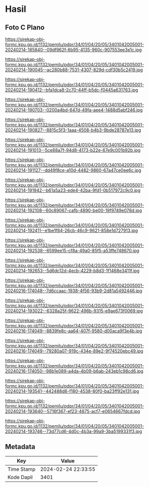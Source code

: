 # Hasil

## Foto C Plano

https://sirekap-obj-formc.kpu.go.id/1132/pemilu/pdpr/34/01/04/20/05/3401042005001-20240214-185840--09df962f-6b95-4135-960c-907553ee3e1c.jpg

https://sirekap-obj-formc.kpu.go.id/1132/pemilu/pdpr/34/01/04/20/05/3401042005001-20240214-190045--ac280b88-7531-4307-829d-cdf30b5c2419.jpg

https://sirekap-obj-formc.kpu.go.id/1132/pemilu/pdpr/34/01/04/20/05/3401042005001-20240214-190412--bfa1dca8-2c70-44ff-b5dc-f0445a631763.jpg

https://sirekap-obj-formc.kpu.go.id/1132/pemilu/pdpr/34/01/04/20/05/3401042005001-20240214-190703--0200a4bd-647d-49fa-aee4-1488d5abf246.jpg

https://sirekap-obj-formc.kpu.go.id/1132/pemilu/pdpr/34/01/04/20/05/3401042005001-20240214-190827--8815c5f3-1aaa-4508-b4b3-9bde28787e13.jpg

https://sirekap-obj-formc.kpu.go.id/1132/pemilu/pdpr/34/01/04/20/05/3401042005001-20240214-191013--5ce88a7f-94d8-4173-b22e-67e9c001b92b.jpg

https://sirekap-obj-formc.kpu.go.id/1132/pemilu/pdpr/34/01/04/20/05/3401042005001-20240214-191127--dd49f8ce-a10d-4482-9860-67a47ce0ee6c.jpg

https://sirekap-obj-formc.kpu.go.id/1132/pemilu/pdpr/34/01/04/20/05/3401042005001-20240214-191942--b61a5a23-ede4-42ba-9fd1-0b517972c9c0.jpg

https://sirekap-obj-formc.kpu.go.id/1132/pemilu/pdpr/34/01/04/20/05/3401042005001-20240214-192108--60c89067-cafb-4890-be00-19f9749e078d.jpg

https://sirekap-obj-formc.kpu.go.id/1132/pemilu/pdpr/34/01/04/20/05/3401042005001-20240214-192411--e1be1f84-26cb-46c9-9621-858e1d727913.jpg

https://sirekap-obj-formc.kpu.go.id/1132/pemilu/pdpr/34/01/04/20/05/3401042005001-20240214-192538--6599ee15-cf8a-49a0-85f5-a53ffe748670.jpg

https://sirekap-obj-formc.kpu.go.id/1132/pemilu/pdpr/34/01/04/20/05/3401042005001-20240214-192653--5d6dc12d-4ecb-4229-b8d3-1f1468e3411f.jpg

https://sirekap-obj-formc.kpu.go.id/1132/pemilu/pdpr/34/01/04/20/05/3401042005001-20240216-174048--7d6ccaac-1938-4f56-93b9-2d81a5492446.jpg

https://sirekap-obj-formc.kpu.go.id/1132/pemilu/pdpr/34/01/04/20/05/3401042005001-20240214-193022--6328a25f-9622-496b-9315-e9ae673f0069.jpg

https://sirekap-obj-formc.kpu.go.id/1132/pemilu/pdpr/34/01/04/20/05/3401042005001-20240216-174049--8839fe8c-aa64-407f-9580-d00aca9f3e4b.jpg

https://sirekap-obj-formc.kpu.go.id/1132/pemilu/pdpr/34/01/04/20/05/3401042005001-20240216-174049--79280a07-919c-434e-89e2-9f74520ebc49.jpg

https://sirekap-obj-formc.kpu.go.id/1132/pemilu/pdpr/34/01/04/20/05/3401042005001-20240216-174050--98b1e089-a4da-4b09-b6ab-243eb1c98cd6.jpg

https://sirekap-obj-formc.kpu.go.id/1132/pemilu/pdpr/34/01/04/20/05/3401042005001-20240214-193541--442488d8-f180-4538-80f0-ba23ff92e131.jpg

https://sirekap-obj-formc.kpu.go.id/1132/pemilu/pdpr/34/01/04/20/05/3401042005001-20240214-193640--5716f367-ef23-4875-acf7-e0654667fdcd.jpg

https://sirekap-obj-formc.kpu.go.id/1132/pemilu/pdpr/34/01/04/20/05/3401042005001-20240214-193746--73d77cd6-4d0c-4b3a-99a9-3ba5199331f3.jpg


## Metadata

| Key        | Value               |
| ---------- | ------------------- |
| Time Stamp | 2024-02-24 22:33:55 |
| Kode Dapil | 3401                |



